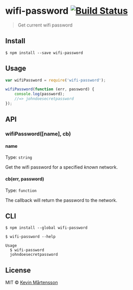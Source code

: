 # wifi-password [![Build Status](http://img.shields.io/travis/kevva/wifi-password.svg?style=flat)](https://travis-ci.org/kevva/wifi-password)

> Get current wifi password


## Install

```
$ npm install --save wifi-password
```


## Usage

```js
var wifiPassword = require('wifi-password');

wifiPassword(function (err, password) {
	console.log(password);
	//=> johndoesecretpassword
});
```


## API

### wifiPassword([name], cb)

#### name

Type: `string`

Get the wifi password for a specified *known* network.

#### cb(err, password)

Type: `function`

The callback will return the password to the network.


## CLI

```
$ npm install --global wifi-password
```

```
$ wifi-password --help

Usage
  $ wifi-password
  johndoesecretpassword
```


## License

MIT © [Kevin Mårtensson](https://github.com/kevva)
